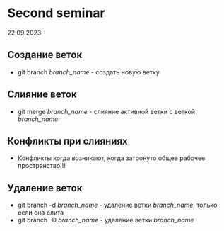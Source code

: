 # Second seminar
22.09.2023
## Создание веток
* git branch _branch_name_ - создать новую ветку
## Слияние веток
* git merge _branch_name_ - слияние активной ветки с веткой _branch_name_
## Конфликты при слияниях
* Конфликты когда возникают, когда затронуто общее рабочее пространство!!!
## Удаление веток
* git branch -d _branch_name_ - удаление ветки _branch_name_, только если она слита
* git branch -D _branch_name_ - удаление ветки _branch_name_